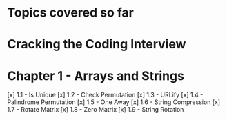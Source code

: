 Topics covered so far
===

Cracking the Coding Interview
==

Chapter 1 - Arrays and Strings
=

[x] 1.1 - Is Unique
[x] 1.2 - Check Permutation
[x] 1.3 - URLify
[x] 1.4 - Palindrome Permutation
[x] 1.5 - One Away
[x] 1.6 - String Compression
[x] 1.7 - Rotate Matrix
[x] 1.8 - Zero Matrix
[x] 1.9 - String Rotation
